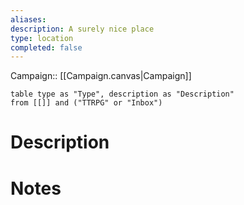 ```yaml
---
aliases: 
description: A surely nice place
type: location
completed: false
---
```

Campaign:: [[Campaign.canvas|Campaign]]
```dataview
table type as "Type", description as "Description"
from [[]] and ("TTRPG" or "Inbox")
```

# Description

# Notes